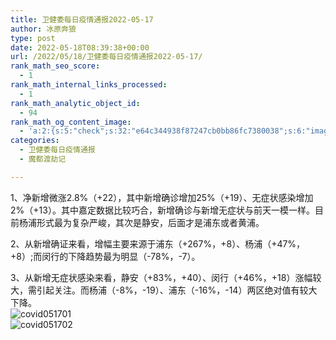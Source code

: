 ```yaml
---
title: 卫健委每日疫情通报2022-05-17
author: 冰原奔狼
type: post
date: 2022-05-18T08:39:38+00:00
url: /2022/05/18/卫健委每日疫情通报2022-05-17/
rank_math_seo_score:
  - 1
rank_math_internal_links_processed:
  - 1
rank_math_analytic_object_id:
  - 94
rank_math_og_content_image:
  - 'a:2:{s:5:"check";s:32:"e64c344938f87247cb0bb86fc7380038";s:6:"images";a:0:{}}'
categories:
  - 卫健委每日疫情通报
  - 魔都渡劫记

---
```

1、净新增微涨2.8%（+22），其中新增确诊增加25%（+19）、无症状感染增加2%（+13）。其中嘉定数据比较巧合，新增确诊与新增无症状与前天一模一样。目前杨浦形式最为复杂严峻，其次是静安，后面才是浦东或者黄浦。

2、从新增确证来看，增幅主要来源于浦东（+267%，+8）、杨浦（+47%，+8）;而闵行的下降趋势最为明显（-78%，-7）。

3、从新增无症状感染来看，静安（+83%，+40）、闵行（+46%，+18）涨幅较大，需引起关注。而杨浦（-8%，-19）、浦东（-16%，-14）两区绝对值有较大下降。  
<img decoding="async" src="https://i0.wp.com/s2.loli.net/2022/05/18/PvlXN8VxpArBoZD.jpg?w=640&#038;ssl=1" alt="covid051701" data-recalc-dims="1" />  
<img decoding="async" src="https://i0.wp.com/s2.loli.net/2022/05/18/MykF9RXb53YcxtS.jpg?w=640&#038;ssl=1" alt="covid051702" data-recalc-dims="1" />